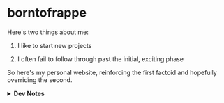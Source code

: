 # borntofrappe

Here's two things about me:

1. I like to start new projects

2. I often fail to follow through past the initial, exciting phase

So here's my personal website, reinforcing the first factoid and hopefully overriding the second.

<details>
<summary><strong>Dev Notes</strong></summary>

## Does it work?

Fingers crossed, it should. Here's a status badge to confirm.

[![Netlify Status](https://api.netlify.com/api/v1/badges/4e7278de-b395-4b4c-a54c-4c12fbd57fc9/deploy-status)](https://app.netlify.com/sites/borntofrappe/deploys)

## Links

- [SvelteKit](https://kit.svelte.dev)

- [Netlify](https://www.netlify.com/)

- [`create-svelte`](https://github.com/sveltejs/kit/tree/master/packages/create-svelte)

- [`adapter-netlify`](https://github.com/sveltejs/kit/tree/master/packages/adapter-netlify)

## Install

```bash
npm init svelte@next
```

- Directory not empty. Continue? y

- Which Svelte app template? Skeleton project

- Use TypeScript? No

- Add ESLint for code linting? Yes

- Add Prettier for code formatting? Yes

```bash
npm install
```

## Develop

```bash
npm run dev
```

## Publish

`npm run build` creates a production version, but it's first necessary to set up an [adapter](https://kit.svelte.dev/docs#adapters).

The application is meant to be deployed with [Netlify](https://www.netlify.com/), hence [`adapter-netlify`](https://github.com/sveltejs/kit/tree/master/packages/adapter-netlify).

```bash
npm i -D @sveltejs/adapter-netlify@next
```

Update `svelte.config.js` to rely on the adapter.

```js
import adapter from '@sveltejs/adapter-netlify';
```

Add a `netlify.toml` config file.

```toml
[build]
  command = "npm run build"
  publish = "build"
```

## Debug - failed build

> Failed during stage `building site`: Build script returned non-zero exit code: 2

Among the warnings in the "Deploy log"

> npm WARN notsup Unsupported engine for @sveltejs/kit@1.0.0-next.201: wanted: {"node":">=14.13"} (current: {"node":"10.24.1","npm":"6.14.12"})

Update `netlify.toml` to require a satisfactory node version.

```toml
[context.production]
  environment = { NODE_VERSION = "14.18.1" }
```

`14.18.1` because it's the version I use to develop the website.

## Debug - failing function

The site is built but the URL returns the following message

> {"errorType":"Runtime.UserCodeSyntaxError","errorMessage":"SyntaxError: Unexpected token '.'",
>
> ...continues

In the console

> Failed to load resource: the server responded with a status of 502 ()

In the Netlify app and the deploy log there is no warning, but under "Publish deploy" (I wanted to look at the built version) you find the following

> Production: master@5151cbf.
>
> Deployed Functions

Exploring _functions_ you find a `__render` function which produces the error message

> {"errorType":"Runtime.UserCodeSyntaxError","errorMessage":"SyntaxError: Unexpected token

Scavenging the Netlify [docs](https://docs.netlify.com/configure-builds/file-based-configuration/#functions) and [forum](https://answers.netlify.com/t/build-works-locally-but-not-in-netlify/45438/4) I found
a fix.

Update `netlify.toml` and the `[functions]` field.

```toml
[functions]
  node_bundler = "esbuild"
```

---

With the website successfully deployed through Netlify I shift focus to the design and development of the application. I might turn these words in regular articles, but for now I'm satisfied with a stream of loosely connected thoughts.

## Document icons

SvelteKit includes `static/favicon.png` as the default icon, referencing the asset directly in `src/app.html`

```html
<link rel="icon" href="/favicon.png" />
```

In place of this default, and taking inspiration from [this article](https://evilmartians.com/chronicles/how-to-favicon-in-2021-six-files-that-fit-most-needs) shared on [CSS-Tricks](https://css-tricks.com/how-to-favicon-in-2021/) I created an SVG icon to better fit the application. The icon describes a rocket pointing up and to the right. There's a reason why I landed on the rocket, but I'd rather yada-yada the issue for the time being.

In terms of actual design I like to draw my vector graphics in VSCode, so that the syntax is the end result of adjusting values by hand. I don't feel pressured to optimize the end result with SVGO and I'm more than satisfied just removing the unnecessary whitespace. The icon itself has a default stroke color, but changes for a dark color preference. The colors refer to the following `hsl` codes:

- hsl(210, 24%, 16%)

- hsl(213, 32%, 88%)

Hex colors just take less characters to type.

Returning to the cited article, the markup references the vector graphic, but also `.ico` and `.png` variants.

```html
<link rel="icon" href="/icons/favicon.ico" sizes="any" />
<link rel="icon" href="/icons/icon.svg" type="image/svg+xml" />
<link rel="apple-touch-icon" href="/icons/apple-touch-icon.png" />
```

The variants are created with GIMP. This relates to the `.ico` and `.png` files included in the snippet, but also the two images referenced in the web manifest. `.png` images are optimized with [squoosh.app](https://squoosh.app/) compressing with OxiPNG and toggling the "Reduce palette" option with 64 colors. The three go from 37.8kb to 12.5kb. I know the browser only needs one, but the difference is noticeable.

## Webfonts

From [Google fonts](https://fonts.google.com/) I picked:

- JosefinSans, only in its bold variant

- Jost, considering the regular, bold and italic variants

The two are rather similar, with geometric features, but I like JosefinSans for my headings, Jost for copy.

I don't load a `monospace` webfont and instead prefer to rely on the system font stack. Inconsolata is my preferred option, but it's used only if already available on the machine.

With [fontsquirrel](https://www.fontsquirrel.com/tools/webfont-generator) I created the `woff` and `woff2` file formats, changing a few options in the process:

- keep existing true type hinting

- do not fix GASP table

- no adjustment for vertical metrics

- do not fix missing glyphs, either spaces or hyphens

I don't like the idea that the generator meddles with the typeface, especially considering the vertical measure.

The fonts are placed in the `static` folder and loaded `app.html` following the one-step loading strategy explained in [a comprehensive guide to webfonts](https://www.zachleat.com/web/comprehensive-webfonts/).

In `app.html` a `<style>` tag associates the fonts with the class `.webfonts`, relying by default on the system font stack.

In terms of JavaScript the `<script/>` tag loads the fonts with the [font loading API](https://developer.mozilla.org/en-US/docs/Web/API/CSS_Font_Loading_API).

## Global stylesheet

`__layout.svelte` includes the property value pairs from `app.css`.

```svelte
import '../app.css';
```

The stylesheet implements several systems for color, sizes and even transitions through custom properties.

### Colors

Following the suggestion from [refactoring UI](https://www.refactoringui.com/previews/building-your-color-palette) the `:root` selector defines custom properties for different sets of colors. Each set has ten combinations of `hsl` values with decreasing brightness.

```css
:root {
	--cool-grey-000: hsl(216, 33%, 97%);
	--cool-grey-100: hsl(214, 15%, 91%);
	/*  */
	--cool-grey-800: hsl(209, 20%, 25%);
	--cool-grey-900: hsl(210, 24%, 16%);
}
```

From this starting point the `body` selector introduces the properties actually used throughout the website.

```css
body {
	--copy-color: var(--cool-grey-800);
	--heading-color: var(--cool-grey-900);
}
```

This makes it easier to implement an alternative color palette, say for a dark theme.

```css
body.dark {
	--copy-color: var(--blue-grey-200);
	--heading-color: var(--blue-grey-100);
}
```

The properties cascade down to benefiting elements.

_Please note:_ the dark theme has not been developed, yet.

### Sizes

With `--size` I include steps from the [major third](https://www.modularscale.com/?1&em&1.25) scale.

```css
:root {
	--size-300: 0.8rem;
	--size-400: 1rem;
}
```

### Easings

With `--ease-*` I include bezier functions I intend to use over CSS keywords like `ease-in-out`. There's also an associated custom property describing a default duration for transitions, `transition--duration`.

### CSS reset

In `app.css` I follow most of the guidance from [a modern CSS reset](https://piccalil.li/blog/a-modern-css-reset/). Where I slightly differ:

- no reset for the margin on `blockquote`, `dl` and `dd` elements, since I don't mind the browser default and I'd rather design the elements on a need-to-have basis

- no reset on lists, again relying on defaults and overriding if need be

- no smooth scroll, as I don't feel like the application really needs smooth scrolling, at least at the time of writing

- no `min-height` on the body

- `line-height` on paragraph elements, not the body as one time I found the selector messed with the spacing too muc

- `display: block` on images, pictures, but also `<svg>` elements, something I repeat over and over when styling vector graphics

- no reset on animations for the reduced motion preference. Not just because I'm not a fan of the `!important` keyword, but also because I consider the preference where I design the animations

### Fallbacks

Each time I rely on a custom property I repeat the declaration to provide a fallback. The first pairing works for browsers which do not support custom properties.

```css
body {
	color: hsl(209, 20%, 25%);
	color: var(--copy-color);
}
```

I chose not to, but it is possible to repeat the value inside of the `var()` function. This works for browsers that do support custom properties, but are not able to find the custom property itself.

```css
body {
	color: var(--copy-color, hsl(209, 20%, 25%));
}
```

Say `--copy-color` is not defined, without this fallback the browser would revert to the initial value.

## Meta

The `<Meta />` component includes a title, description and link for the canonical URL. For the title the information is extracted from the page store through `$app/store`, to resemble something akin to breadcrumb navigation for the current path. It is however possible to override the deault by passing a value through directly through props.

```svelte
<Meta title="borntofrappe" />
```

## Opengraph image

Among the meta attributes, the `<Meta />` component refers to a single image for the opengraph protocol. It seems it is not enough to describe the relative path to the resource, however, and it is necessary to refer to the actual domain.

```html
<meta property="twitter:image" content="https://borntofrappe.netlify.app/images/borntofrappe.png" />
```

In terms of design the image was created using the same icons and visuals I intend to later include in the application:

- the rocket icon at the center is the same icon used for the document

- the sun and moon icons represent the light and dark color scheme respectively

- the colors are picked from the custom properties in `app.css`

There's also a small repeated pattern in the background which I might later include through the `body` selector as well.

## error

Following the suggestion from [the kit's docs](https://kit.svelte.dev/docs#layouts-error-pages) `__error.svelte` implements a custom error page.

The script at the top of the page returns the error and status code, extracted from the `load` function as documented.

```js
export function load({ error, status }) {}
```

The values are then included in an arbitrary markup structure (design at a later stage).

Take notice of the `href` attribut for the anchor link pointing toward GitHub to fix the potential issue.

```text
https://github.com/borntofrappe/borntofrappe/issues/new?title=Status%20code%20{status}&body={error.message}&labels=bug
```

The idea is to pre-populate the fields to file an issue as a bug with the given status code and error message.

## external

The anchor link elements making up the `<SkipToContent>` component has a `rel` attribute of `external`. [The value](https://kit.svelte.dev/docs#anchor-options-rel-external) is necessary to bypass the kit and rely on browser navigation instead.

## observe

The `use:observe` action helps to run animations following the guidance of the intersection observer API. The function is defined in `lib/utils.js` and receives a node, on which the idea is to add and remove a class of `.observed`.

Note that the styling for this class would be normally stripped out by the Svelte compiler.

```css
section.observed::after {
	animation-play-state: running;
}
```

Unless there is a class of `.observed` in the existing component. To work around this the element being observed technically defines the class, but with a false value.

```svelte
<section class:observed={false} use:observe>
```

The compiler retains the property value pairs, the class is not present and is included through the `observe` action.

Minor note: for the `About` component the action is attached to the `<mark>` element being animated. One could make the case for considering the parent container instead.

## Log

I intend to create a blog in the `/blog` route. With `/log` I experiment how to create a similar environment, a playground of sorts, to learn how to process markdown syntax and generate pages as needed.

### mdsvex

`mdsvex` helps to process markdown documents.

```bash
npm i --save-dev mdsvex
```

Following [the docs](https://mdsvex.pngwn.io/docs) update the config file.

```js
import { mdsvex } from 'mdsvex';
```

The config object includes two additional fields so that the kit is able to:

1. consider markdown documents

   ```js
   const config = {
   	extensions: ['.svelte', '.md']
   };
   ```

Svelte-in-markdown syntax, touted by mdsvex as `.svx` will be discussed at a later stage and in the context of the blog.

2. preprocess the documents with mdsvex

   ```js
   const config = {
   	extensions: ['.svelte', '.md'],
   	preprocess: mdsvex({ extensions: ['.md'] })
   };
   ```

This is technically enough to have the kit produce a page from a markdown document, say `routes/log/test-entry.md`.

### glob

Ultimately the idea is to include the documents in a separate folder and have the kit inject the content as needed. In `routes/log/index.svelte` consider markdown documents with `import.meta.glob`, a feature made available [by Vite](https://vitejs.dev/guide/features.html#glob-import).

```js
const log = import.meta.glob('/src/log/*.md');
console.log(log);
```

The import syntax returns an object describing the documents with a path and a function.

```js
{
  '/src/log/up-and-running.md': Function(),
  '/src/log/a-star-is-rotated.md': Function(),
}
```

The function is what ultimately allows to transform the documents, through mdsvex, to retrieve the metadata and actual content. Before extracting the information, however, the object is processed to iterate through the entries.

`Object.entries()` creates a 2D array.

```js
Object.entries(import.meta.glob('/src/log/*.md'));
```

With an array `.map` iterates through each pair considering the path and function. Vite calls the larger object `modules` so I decided to use the singular noun in place of something like `fn`, or more topically `entry`.

```js
.map(async ([path, module]) => {

})
```

Note the `async` keyword is necessary since behind the scenes `module` is actually a promise.

Once awaited, the module provides an object with metadata.

```js
.map(async ([path, module]) => {
  const { metadata } = await module();
})
```

In this instance metadata describes the key value pairs retrieved from the YAML syntax at the top of the documents.

```md
---
title: Up and running
entry: 1
---
```

The path helps to build the slug for the individual entries. The approach is rather rudimentary, but it works by considering the name of the file without extension.

```js
const slug = path.split('/').pop().replace('.md', '');
```

Metadata and slug are enough to build the index of entries.

```js
return {
	...metadata,
	slug
};
```

Howrever, you need to wrap the entire `Object.entries` statement in a giant promise to wait for the execution of each module.

```js
const log = await Promise.all(Object.entries(/**/));
```

To this end the `load` function needs to be updated with the `async` keyword.

```js
export async function load() {}
```

Once the promise is all resolved, `log` describes an array of objects with `title`, `entry` and `slug`. The data is passed through props and iterated through with an `#each` statement to create the list of entries.

Note that the slug is appended to the `/log/` string to redirect toward a page in the log.

```svelte
<a href="/log/{slug}">{title}</a>
```

**Update**: the logic of this section is moved to `/log/entries.svelte`, as I chose to use the index page to show only the latest entry and through a spiffy animation.

### slug

`[slug].svelte` is responsible for creating the actual page for the individual entries. The square brackets help to capture the slug from the URL parameters.

```text
.../log/up-and-running
```

The value is retrieved from the load function.

```js
export async function load({ page }) {
	const { slug } = page.params;
}
```

The idea is to here generate a page only if there is a matching entry in the log folder. A first approach I found working is to:

1. build the path the entry should have as returned by `import.meta.glob`

   ```js
   const path = `/src/log/${slug}.md`;
   ```

2. check if `import.meta.glob` has a matching key

   ```js
   const log = import.meta.glob('/src/log/*.md');

   if (log[path]) {
   }
   ```

If there is a path the script proceeds to resolve the connected module. Aside from the metadata, helpful to introduce the entry with its title and number, the page extracts the content from the `default` field.

```js
const { default: Entry, metadata } = await log[path]();
```

I chose to capitalize the content since it is enough to include the variable as a component.

```svelte
<main id="content">
	<Entry />
</main>
```

If there is no path matching the value it is enough to return an object with a `status` and `error` field to have the kit refer to the error page `__error.svelte`.

```js
return {
	status: 404,
	error: new Error(`No entry found for '${slug}'`)
};
```

### warning

There is a warning connected to using the module as-is.

```svelte
<Entry />
```

The console suggests to use the special element `svelte:component` instead, describing how the first type is not fully interactive.

```svelte
<svelte:component this={Entry} />
```

I will research the topic, but given the static nature of the content I am satisfied with the current solution.

### prerender

Following the suggestion in [the kit's docs](https://kit.svelte.dev/docs#ssr-and-javascript-prerender) the log routes are prerendered.

```html
<script context="module">
	export const prerender = true;
</script>
```

### prefetch

Following [the kit's docs](https://kit.svelte.dev/docs#anchor-options-sveltekit-prefetch) the anchor link elements pointing toward the log routes prefetch the information.

```svelte
<a sveltekit:prefetch href="/log/{slug}">{title}</a>
```

I tested the feature with the prerendered page and the attribute still works to perform the request before the actual click is registered.

### hydrate

The page devoted to listing all entries, the page(s) devoted to the individual entries are not interactive. Following [the kit's docs](https://kit.svelte.dev/docs#ssr-and-javascript-hydrate) the two disable hydration of the server-rendered version.

```html
<script context="module">
	export const hydrate = false;
</script>
```

`/log/index.svelte` does not include the same boolean since the page relies on a script, on JavaScript to run the spiffy animation.

### layout reset

As a matter of preference I chose not to rely on the layout file for the components in `routes/log`. Following [the kit's docs](https://kit.svelte.dev/docs#layouts-resets) the reset happens through `__layout.reset.svelte`.

## Playground

I'm exploring the design of several parts of the website in [a separate repository](https://github.com/borntofrappe/playground). The components, the illustrations created in this playground are incorporated with a few Svelte specificity, and making sure to add the fallback to the custom properties.

Here's a non-exhaustive list of notable differences:

- the styles for the alternative color scheme rely on the `:global()` syntax, essential to consider the parent selector

- the components are able to use more general CSS selectors instead of dedicated classes, knowing that styles are scoped to each `.svelte` file

##

</details>
